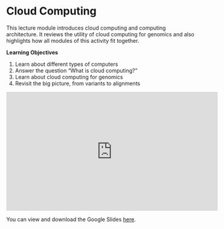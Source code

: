 # Cloud Computing

This lecture module introduces cloud computing and computing architecture. It reviews the utility of cloud computing for genomics and also highlights how all modules of this activity fit together.

**Learning Objectives**

1. Learn about different types of computers
1. Answer the question “What is cloud computing?”
1. Learn about cloud computing for genomics
1. Revisit the big picture, from variants to alignments

<iframe width="560" height="315" src="https://www.youtube-nocookie.com/embed/iNYRd3a6Sdk" title="YouTube video player" frameborder="0" allow="accelerometer; autoplay; clipboard-write; encrypted-media; gyroscope; picture-in-picture" allowfullscreen></iframe>

You can view and download the Google Slides [here](https://docs.google.com/presentation/d/1xj5cfJAA1vSX7GDXbGmNJlooA0lybdW4H3Ux28yhIlg/edit?usp=sharing).

